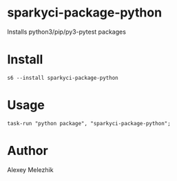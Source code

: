 # sparkyci-package-python

Installs python3/pip/py3-pytest packages

# Install

    s6 --install sparkyci-package-python

# Usage

    task-run "python package", "sparkyci-package-python";

# Author

Alexey Melezhik
